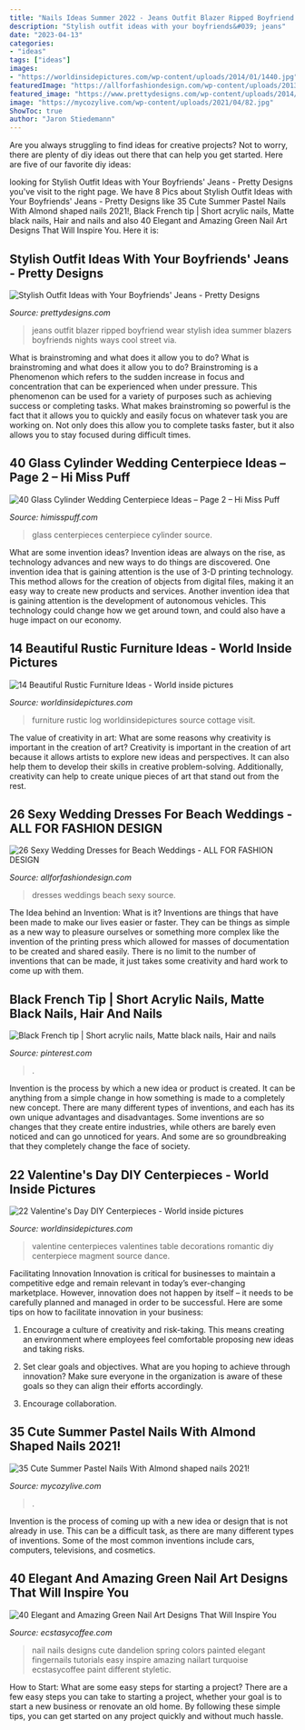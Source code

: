 ```yaml
---
title: "Nails Ideas Summer 2022 - Jeans Outfit Blazer Ripped Boyfriend Wear Stylish Idea Summer Blazers Boyfriends Nights Ways Cool Street Via"
description: "Stylish outfit ideas with your boyfriends&#039; jeans"
date: "2023-04-13"
categories:
- "ideas"
tags: ["ideas"]
images:
- "https://worldinsidepictures.com/wp-content/uploads/2014/01/1440.jpg"
featuredImage: "https://allforfashiondesign.com/wp-content/uploads/2013/09/b-5.jpg"
featured_image: "https://www.prettydesigns.com/wp-content/uploads/2014/08/Ripped-Jeans-and-White-Blazer-Outfit-Idea.jpg"
image: "https://mycozylive.com/wp-content/uploads/2021/04/82.jpg"
ShowToc: true
author: "Jaron Stiedemann"
---
```



Are you always struggling to find ideas for creative projects? Not to worry, there are plenty of diy ideas out there that can help you get started. Here are five of our favorite diy ideas: 

	

		
looking for Stylish Outfit Ideas with Your Boyfriends&#039; Jeans - Pretty Designs you've visit to the right page. We have 8 Pics about Stylish Outfit Ideas with Your Boyfriends&#039; Jeans - Pretty Designs like 35 Cute Summer Pastel Nails With Almond shaped nails 2021!, Black French tip | Short acrylic nails, Matte black nails, Hair and nails and also 40 Elegant and Amazing Green Nail Art Designs That Will Inspire You. Here it is:
		
    
## Stylish Outfit Ideas With Your Boyfriends&#039; Jeans - Pretty Designs

<img loading=lazy src="https://www.prettydesigns.com/wp-content/uploads/2014/08/Ripped-Jeans-and-White-Blazer-Outfit-Idea.jpg" onerror="this.onerror=null;this.src='https://tse4.mm.bing.net/th?id=OIP.ySw68U_S053CDdusis8vrwHaK7&amp;pid=15.1';" alt="Stylish Outfit Ideas with Your Boyfriends&#039; Jeans - Pretty Designs">

_Source: prettydesigns.com_

>jeans outfit blazer ripped boyfriend wear stylish idea summer blazers boyfriends nights ways cool street via. 

	

What is brainstroming and what does it allow you to do?
What is brainstroming and what does it allow you to do? Brainstroming is a Phenomenon which refers to the sudden increase in focus and concentration that can be experienced when under pressure. This phenomenon can be used for a variety of purposes such as achieving success or completing tasks. What makes brainstroming so powerful is the fact that it allows you to quickly and easily focus on whatever task you are working on. Not only does this allow you to complete tasks faster, but it also allows you to stay focused during difficult times.

    
## 40 Glass Cylinder Wedding Centerpiece Ideas – Page 2 – Hi Miss Puff

<img loading=lazy src="https://www.himisspuff.com/wp-content/uploads/2017/09/Glass-Cylinders-Wedding-Centerpieces-5.jpg" onerror="this.onerror=null;this.src='https://tse3.mm.bing.net/th?id=OIP.boODJOqbntO9PviLtezMOgHaLG&amp;pid=15.1';" alt="40 Glass Cylinder Wedding Centerpiece Ideas – Page 2 – Hi Miss Puff">

_Source: himisspuff.com_

>glass centerpieces centerpiece cylinder source. 

	

What are some invention ideas?
Invention ideas are always on the rise, as technology advances and new ways to do things are discovered. One invention idea that is gaining attention is the use of 3-D printing technology. This method allows for the creation of objects from digital files, making it an easy way to create new products and services. Another invention idea that is gaining attention is the development of autonomous vehicles. This technology could change how we get around town, and could also have a huge impact on our economy.

    
## 14 Beautiful Rustic Furniture Ideas - World Inside Pictures

<img loading=lazy src="https://worldinsidepictures.com/wp-content/uploads/2014/03/429.jpg" onerror="this.onerror=null;this.src='https://tse4.mm.bing.net/th?id=OIP.inczWL-qv0zXkF0r_SWDJgHaLJ&amp;pid=15.1';" alt="14 Beautiful Rustic Furniture Ideas - World inside pictures">

_Source: worldinsidepictures.com_

>furniture rustic log worldinsidepictures source cottage visit. 

	

The value of creativity in art: What are some reasons why creativity is important in the creation of art?
Creativity is important in the creation of art because it allows artists to explore new ideas and perspectives. It can also help them to develop their skills in creative problem-solving. Additionally, creativity can help to create unique pieces of art that stand out from the rest.

    
## 26 Sexy Wedding Dresses For Beach Weddings - ALL FOR FASHION DESIGN

<img loading=lazy src="https://allforfashiondesign.com/wp-content/uploads/2013/09/b-5.jpg" onerror="this.onerror=null;this.src='https://tse4.mm.bing.net/th?id=OIP.lqxL2dQg0dVYT-kJJqDpVAHaKm&amp;pid=15.1';" alt="26 Sexy Wedding Dresses for Beach Weddings - ALL FOR FASHION DESIGN">

_Source: allforfashiondesign.com_

>dresses weddings beach sexy source. 

	

The Idea behind an Invention: What is it?
Inventions are things that have been made to make our lives easier or faster. They can be things as simple as a new way to pleasure ourselves or something more complex like the invention of the printing press which allowed for masses of documentation to be created and shared easily. There is no limit to the number of inventions that can be made, it just takes some creativity and hard work to come up with them.

    
## Black French Tip | Short Acrylic Nails, Matte Black Nails, Hair And Nails

<img loading=lazy src="https://i.pinimg.com/736x/2b/31/36/2b31366774c3a065c62e80940d359850.jpg" onerror="this.onerror=null;this.src='https://tse3.mm.bing.net/th?id=OIP.h16WwdLE1pByfJGIWKnLOAHaJ3&amp;pid=15.1';" alt="Black French tip | Short acrylic nails, Matte black nails, Hair and nails">

_Source: pinterest.com_

>. 

	

Invention is the process by which a new idea or product is created. It can be anything from a simple change in how something is made to a completely new concept. There are many different types of inventions, and each has its own unique advantages and disadvantages. Some inventions are so changes that they create entire industries, while others are barely even noticed and can go unnoticed for years. And some are so groundbreaking that they completely change the face of society.

    
## 22 Valentine&#039;s Day DIY Centerpieces - World Inside Pictures

<img loading=lazy src="https://worldinsidepictures.com/wp-content/uploads/2014/01/1440.jpg" onerror="this.onerror=null;this.src='https://tse3.mm.bing.net/th?id=OIP.TIEi7azUCvq1EKb1LYyp9wHaJ4&amp;pid=15.1';" alt="22 Valentine&#039;s Day DIY Centerpieces - World inside pictures">

_Source: worldinsidepictures.com_

>valentine centerpieces valentines table decorations romantic diy centerpiece magment source dance. 

	

Facilitating Innovation
Innovation is critical for businesses to maintain a competitive edge and remain relevant in today’s ever-changing marketplace. However, innovation does not happen by itself – it needs to be carefully planned and managed in order to be successful. Here are some tips on how to facilitate innovation in your business:
1. Encourage a culture of creativity and risk-taking. This means creating an environment where employees feel comfortable proposing new ideas and taking risks.

2. Set clear goals and objectives. What are you hoping to achieve through innovation? Make sure everyone in the organization is aware of these goals so they can align their efforts accordingly.

3. Encourage collaboration.

    
## 35 Cute Summer Pastel Nails With Almond Shaped Nails 2021!

<img loading=lazy src="https://mycozylive.com/wp-content/uploads/2021/04/82.jpg" onerror="this.onerror=null;this.src='https://tse1.mm.bing.net/th?id=OIP.B4KhFLh9QteOYM6oEAq8vgHaLH&amp;pid=15.1';" alt="35 Cute Summer Pastel Nails With Almond shaped nails 2021!">

_Source: mycozylive.com_

>. 

	

Invention is the process of coming up with a new idea or design that is not already in use. This can be a difficult task, as there are many different types of inventions. Some of the most common inventions include cars, computers, televisions, and cosmetics.

    
## 40 Elegant And Amazing Green Nail Art Designs That Will Inspire You

<img loading=lazy src="https://i0.wp.com/www.ecstasycoffee.com/wp-content/uploads/2016/08/Dandelion-Nail-Art-Design-on-Green-Blue-Bases.jpg" onerror="this.onerror=null;this.src='https://tse1.mm.bing.net/th?id=OIP.s49m1ARuB6fYFIQ2eC074gHaLK&amp;pid=15.1';" alt="40 Elegant and Amazing Green Nail Art Designs That Will Inspire You">

_Source: ecstasycoffee.com_

>nail nails designs cute dandelion spring colors painted elegant fingernails tutorials easy inspire amazing nailart turquoise ecstasycoffee paint different styletic. 

	

How to Start: What are some easy steps for starting a project?
There are a few easy steps you can take to starting a project, whether your goal is to start a new business or renovate an old home. By following these simple tips, you can get started on any project quickly and without much hassle.


